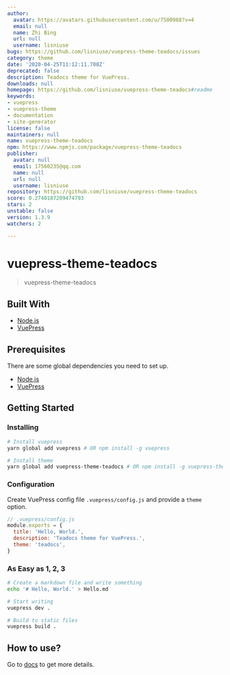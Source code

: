 ```yaml
---
author:
  avatar: https://avatars.githubusercontent.com/u/7500988?v=4
  email: null
  name: Zhi Bing
  url: null
  username: lisniuse
bugs: https://github.com/lisniuse/vuepress-theme-teadocs/issues
category: theme
date: '2020-04-25T11:12:11.708Z'
deprecated: false
description: Teadocs theme for VuePress.
downloads: null
homepage: https://github.com/lisniuse/vuepress-theme-teadocs#readme
keywords:
- vuepress
- vuepress-theme
- documentation
- site-generator
license: false
maintainers: null
name: vuepress-theme-teadocs
npm: https://www.npmjs.com/package/vuepress-theme-teadocs
publisher:
  avatar: null
  email: 17560235@qq.com
  name: null
  url: null
  username: lisniuse
repository: https://github.com/lisniuse/vuepress-theme-teadocs
score: 0.2740187209474793
stars: 2
unstable: false
version: 1.3.9
watchers: 2

---
```


# vuepress-theme-teadocs

> vuepress-theme-teadocs

## Built With

- [Node.js](https://nodejs.org/)
- [VuePress](https://github.com/vuejs/vuepress)

## Prerequisites

There are some global dependencies you need to set up.

- [Node.js](https://nodejs.org/)
- [VuePress](https://github.com/vuejs/vuepress)

## Getting Started

### Installing

```bash
# Install vuepress
yarn global add vuepress # OR npm install -g vuepress

# Install theme
yarn global add vuepress-theme-teadocs # OR npm install -g vuepress-theme-teadocs
```

### Configuration

Create VuePress config file `.vuepress/config.js` and provide a `theme` option.

```js
// .vuepress/config.js
module.exports = {
  title: 'Hello, World.',
  description: 'Teadocs theme for VuePress.',
  theme: 'teadocs',
}
```

### As Easy as 1, 2, 3

```bash
# Create a markdown file and write something
echo '# Hello, World.' > Hello.md

# Start writing
vuepress dev .

# Build to static files
vuepress build .
```

## How to use?

Go to [docs](https://lisniuse.github.io/vuepress-theme-teadocs-demo/) to get more details.

